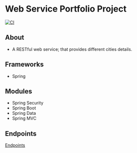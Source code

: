# Web Service Portfolio Project

[![CI](https://github.com/msaf9/webservicePortfolioProject/actions/workflows/main.yml/badge.svg)](https://github.com/msaf9/webservicePortfolioProject/actions/workflows/main.yml)

## About
- A RESTful web service; that provides different cities details.

## Frameworks
- Spring

## Modules
- Spring Security
- Spring Boot
- Spring Data
- Spring MVC

## Endpoints
[Endpoints](ENDPOINTS.md)
